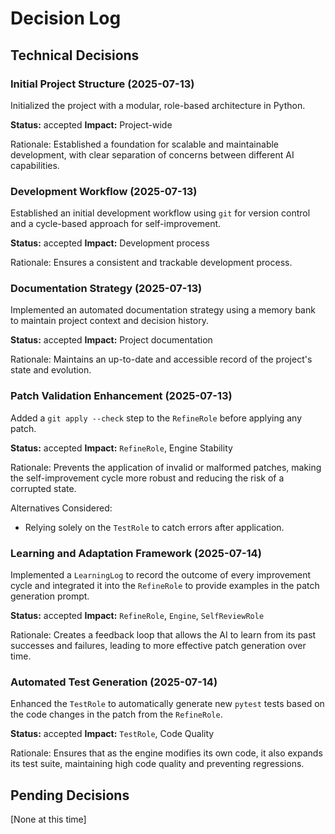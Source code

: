 # Decision Log

## Technical Decisions

### Initial Project Structure (2025-07-13)
Initialized the project with a modular, role-based architecture in Python.

**Status:** accepted
**Impact:** Project-wide

Rationale:
Established a foundation for scalable and maintainable development, with clear separation of concerns between different AI capabilities.

### Development Workflow (2025-07-13)
Established an initial development workflow using `git` for version control and a cycle-based approach for self-improvement.

**Status:** accepted
**Impact:** Development process

Rationale:
Ensures a consistent and trackable development process.

### Documentation Strategy (2025-07-13)
Implemented an automated documentation strategy using a memory bank to maintain project context and decision history.

**Status:** accepted
**Impact:** Project documentation

Rationale:
Maintains an up-to-date and accessible record of the project's state and evolution.

### Patch Validation Enhancement (2025-07-13)
Added a `git apply --check` step to the `RefineRole` before applying any patch.

**Status:** accepted
**Impact:** `RefineRole`, Engine Stability

Rationale:
Prevents the application of invalid or malformed patches, making the self-improvement cycle more robust and reducing the risk of a corrupted state.

Alternatives Considered:
- Relying solely on the `TestRole` to catch errors after application.

### Learning and Adaptation Framework (2025-07-14)
Implemented a `LearningLog` to record the outcome of every improvement cycle and integrated it into the `RefineRole` to provide examples in the patch generation prompt.

**Status:** accepted
**Impact:** `RefineRole`, `Engine`, `SelfReviewRole`

Rationale:
Creates a feedback loop that allows the AI to learn from its past successes and failures, leading to more effective patch generation over time.

### Automated Test Generation (2025-07-14)
Enhanced the `TestRole` to automatically generate new `pytest` tests based on the code changes in the patch from the `RefineRole`.

**Status:** accepted
**Impact:** `TestRole`, Code Quality

Rationale:
Ensures that as the engine modifies its own code, it also expands its test suite, maintaining high code quality and preventing regressions.

## Pending Decisions
[None at this time]

